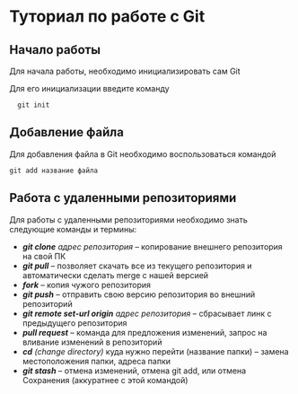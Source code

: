 # Туториал по работе с Git

## Начало работы

Для начала работы, необходимо инициализировать сам Git

Для его инициализации введите команду 

```
  git init
```

## Добавление файла

Для добавления файла в Git необходимо воспользоваться командой 

```
git add название файла
```

## Работа с удаленными репозиториями

Для работы с удаленными репозиториями необходимо знать следующие команды и термины:
* ***git clone** адрес репозитория* – копирование внешнего репозитория на свой ПК
* ***git pull*** – позволяет скачать все из текущего репозитория и автоматически сделать merge с нашей версией
* ***fork*** – копия чужого репозитория
* ***git push*** – отправить свою версию репозитория во внешний репозиторий
* ***git remote set-url origin** адрес репозитория* – сбрасывает линк с предыдущего репозитория
* ***pull request*** – команда для предложения изменений, запрос на вливание изменений в репозиторий
* ***cd** (change directory)* куда нужно перейти (название папки) – замена местоположения папки, адреса папки
* ***git stash*** – отмена изменений, отмена git add, или отмена Сохранения (аккуратнее с этой командой)
